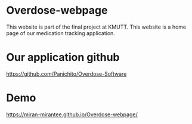 # Overdose-webpage
This website is part of the final project at KMUTT. This website is a home page of our medication tracking application.

# Our application github
https://github.com/Panichito/Overdose-Software<br/>

# Demo
https://miran-mirantee.github.io/Overdose-webpage/<br/>
